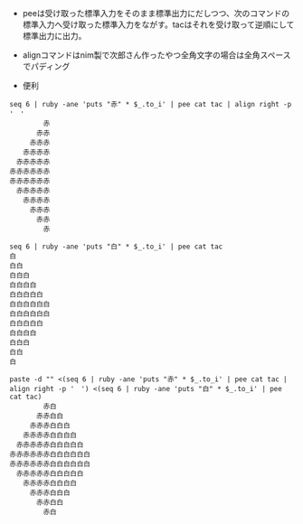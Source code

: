 - peeは受け取った標準入力をそのまま標準出力にだしつつ、次のコマンドの標準入力へ受け取った標準入力をながす。tacはそれを受け取って逆順にして標準出力に出力。

- alignコマンドはnim製で次郎さん作ったやつ全角文字の場合は全角スペースでパディング

- 便利

```
seq 6 | ruby -ane 'puts "赤" * $_.to_i' | pee cat tac | align right -p '　'
　　　　　赤
　　　　赤赤
　　　赤赤赤
　　赤赤赤赤
　赤赤赤赤赤
赤赤赤赤赤赤
赤赤赤赤赤赤
　赤赤赤赤赤
　　赤赤赤赤
　　　赤赤赤
　　　　赤赤
　　　　　赤

seq 6 | ruby -ane 'puts "白" * $_.to_i' | pee cat tac
白
白白
白白白
白白白白
白白白白白
白白白白白白
白白白白白白
白白白白白
白白白白
白白白
白白
白

paste -d "" <(seq 6 | ruby -ane 'puts "赤" * $_.to_i' | pee cat tac | align right -p '　') <(seq 6 | ruby -ane 'puts "白" * $_.to_i' | pee cat tac)
　　　　　赤白
　　　　赤赤白白
　　　赤赤赤白白白
　　赤赤赤赤白白白白
　赤赤赤赤赤白白白白白
赤赤赤赤赤赤白白白白白白
赤赤赤赤赤赤白白白白白白
　赤赤赤赤赤白白白白白
　　赤赤赤赤白白白白
　　　赤赤赤白白白
　　　　赤赤白白
　　　　　赤白
```
